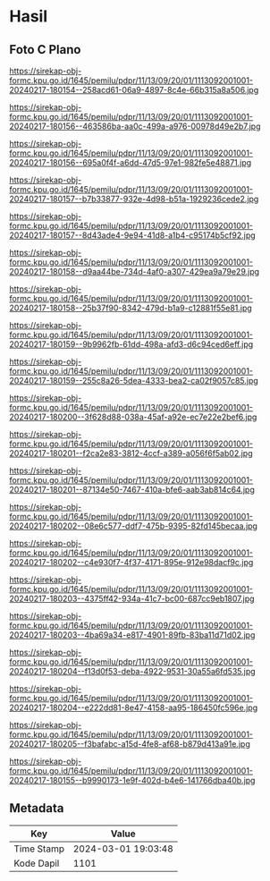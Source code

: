 # Hasil

## Foto C Plano

https://sirekap-obj-formc.kpu.go.id/1645/pemilu/pdpr/11/13/09/20/01/1113092001001-20240217-180154--258acd61-06a9-4897-8c4e-66b315a8a506.jpg

https://sirekap-obj-formc.kpu.go.id/1645/pemilu/pdpr/11/13/09/20/01/1113092001001-20240217-180156--463586ba-aa0c-499a-a976-00978d49e2b7.jpg

https://sirekap-obj-formc.kpu.go.id/1645/pemilu/pdpr/11/13/09/20/01/1113092001001-20240217-180156--695a0f4f-a6dd-47d5-97e1-982fe5e48871.jpg

https://sirekap-obj-formc.kpu.go.id/1645/pemilu/pdpr/11/13/09/20/01/1113092001001-20240217-180157--b7b33877-932e-4d98-b51a-1929236cede2.jpg

https://sirekap-obj-formc.kpu.go.id/1645/pemilu/pdpr/11/13/09/20/01/1113092001001-20240217-180157--8d43ade4-9e94-41d8-a1b4-c95174b5cf92.jpg

https://sirekap-obj-formc.kpu.go.id/1645/pemilu/pdpr/11/13/09/20/01/1113092001001-20240217-180158--d9aa44be-734d-4af0-a307-429ea9a79e29.jpg

https://sirekap-obj-formc.kpu.go.id/1645/pemilu/pdpr/11/13/09/20/01/1113092001001-20240217-180158--25b37f90-8342-479d-b1a9-c12881f55e81.jpg

https://sirekap-obj-formc.kpu.go.id/1645/pemilu/pdpr/11/13/09/20/01/1113092001001-20240217-180159--9b9962fb-61dd-498a-afd3-d6c94ced6eff.jpg

https://sirekap-obj-formc.kpu.go.id/1645/pemilu/pdpr/11/13/09/20/01/1113092001001-20240217-180159--255c8a26-5dea-4333-bea2-ca02f9057c85.jpg

https://sirekap-obj-formc.kpu.go.id/1645/pemilu/pdpr/11/13/09/20/01/1113092001001-20240217-180200--3f628d88-038a-45af-a92e-ec7e22e2bef6.jpg

https://sirekap-obj-formc.kpu.go.id/1645/pemilu/pdpr/11/13/09/20/01/1113092001001-20240217-180201--f2ca2e83-3812-4ccf-a389-a056f6f5ab02.jpg

https://sirekap-obj-formc.kpu.go.id/1645/pemilu/pdpr/11/13/09/20/01/1113092001001-20240217-180201--87134e50-7467-410a-bfe6-aab3ab814c64.jpg

https://sirekap-obj-formc.kpu.go.id/1645/pemilu/pdpr/11/13/09/20/01/1113092001001-20240217-180202--08e6c577-ddf7-475b-9395-82fd145becaa.jpg

https://sirekap-obj-formc.kpu.go.id/1645/pemilu/pdpr/11/13/09/20/01/1113092001001-20240217-180202--c4e930f7-4f37-4171-895e-912e98dacf9c.jpg

https://sirekap-obj-formc.kpu.go.id/1645/pemilu/pdpr/11/13/09/20/01/1113092001001-20240217-180203--4375ff42-934a-41c7-bc00-687cc9eb1807.jpg

https://sirekap-obj-formc.kpu.go.id/1645/pemilu/pdpr/11/13/09/20/01/1113092001001-20240217-180203--4ba69a34-e817-4901-89fb-83ba11d71d02.jpg

https://sirekap-obj-formc.kpu.go.id/1645/pemilu/pdpr/11/13/09/20/01/1113092001001-20240217-180204--f13d0f53-deba-4922-9531-30a55a6fd535.jpg

https://sirekap-obj-formc.kpu.go.id/1645/pemilu/pdpr/11/13/09/20/01/1113092001001-20240217-180204--e222dd81-8e47-4158-aa95-186450fc596e.jpg

https://sirekap-obj-formc.kpu.go.id/1645/pemilu/pdpr/11/13/09/20/01/1113092001001-20240217-180205--f3bafabc-a15d-4fe8-af68-b879d413a91e.jpg

https://sirekap-obj-formc.kpu.go.id/1645/pemilu/pdpr/11/13/09/20/01/1113092001001-20240217-180155--b9990173-1e9f-402d-b4e6-141766dba40b.jpg


## Metadata

| Key        | Value               |
| ---------- | ------------------- |
| Time Stamp | 2024-03-01 19:03:48 |
| Kode Dapil | 1101                |



